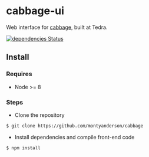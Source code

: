 # cabbage-ui

Web interface for [cabbage](https://github.com/montyanderson/cabbage), built at Tedra.

[![dependencies Status](https://david-dm.org/montyanderson/cabbage-ui/status.svg)](https://david-dm.org/montyanderson/cabbage-ui)

## Install

### Requires

* Node >= 8

### Steps

* Clone the repository

``` bash
$ git clone https://github.com/montyanderson/cabbage
```

* Install dependencies and compile front-end code

``` bash
$ npm install
```
